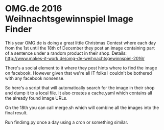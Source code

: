 # OMG.de 2016 Weihnachtsgewinnspiel Image Finder
This year OMG.de is doing a great little Christmas Contest where each day from the 1st until the 18th of December
they post an image containing part of a sentence under a random product in their shop.
Details: http://www.makes-it-work.de/omg-de-weihnachtsgewinnspiel-2016/

There's a social element to it where they post hints where to find the image  on facebook.
However given that we're all IT folks I couldn't be bothered with any facebook nonsense.

So here's a script that will automatically search for the image in their shop and dump it to a local file.
It also creates a cache.yaml which contains all the already found image URLs.

On the 18th you can call merge.sh which will combine all the images into the final result.

Run findimg.py once a day using a cron or something similar.
